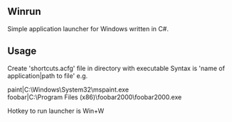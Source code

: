 ## Winrun
Simple application launcher for Windows written in C#.

## Usage
Create 'shortcuts.acfg' file in directory with executable
Syntax is 'name of application|path to file' e.g.

paint|C:\Windows\System32\mspaint.exe  
foobar|C:\Program Files (x86)\foobar2000\foobar2000.exe

Hotkey to run launcher is Win+W

